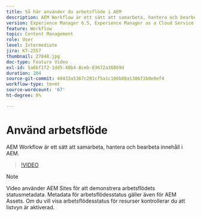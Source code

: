 ```yaml
---
title: Så här använder du arbetsflöde i AEM
description: AEM Workflow är ett sätt att samarbeta, hantera och bearbeta innehåll i AEM.
version: Experience Manager 6.5, Experience Manager as a Cloud Service
feature: Workflow
topic: Content Management
role: User
level: Intermediate
jira: KT-2557
thumbnail: 27848.jpg
doc-type: Feature Video
exl-id: 5a6bf1f2-1dd5-40b4-8ceb-03672a36869d
duration: 204
source-git-commit: 48433a5367c281cf5a1c106b08a1306f1b0e8ef4
workflow-type: tm+mt
source-wordcount: '67'
ht-degree: 0%

---
```


# Använd arbetsflöde

AEM Workflow är ett sätt att samarbeta, hantera och bearbeta innehåll i AEM.

>[!VIDEO](https://video.tv.adobe.com/v/27848?quality=12&learn=on)

>[!NOTE]
>
> Video använder AEM Sites för att demonstrera arbetsflödets statusmetadata. Metadata för arbetsflödesstatus gäller även för AEM Assets. Om du vill visa arbetsflödesstatus för resurser kontrollerar du att listvyn är aktiverad.
